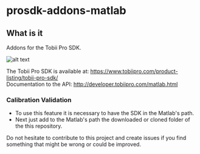 # prosdk-addons-matlab

## What is it
Addons for the Tobii Pro SDK.

![alt text](https://www.tobiipro.com/imagevault/publishedmedia/6rkt3jb83qlottsfh1ts/Tobii-Pro-SDK-with-VR-3_1-banner.jpg)


The Tobii Pro SDK is available at: https://www.tobiipro.com/product-listing/tobii-pro-sdk/ <br />
Documentation to the API: http://developer.tobiipro.com/matlab.html


### Calibration Validation
* To use this feature it is necessary to have the SDK in the Matlab's path.
* Next just add to the Matlab's path the downloaded or cloned folder of the this repository.


Do not hesitate to contribute to this project and create issues if you find something that might be wrong or could be improved.